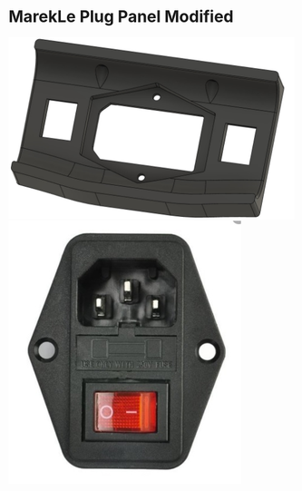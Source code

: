 # MarekLe Plug Panel Modified

![All Options](Images/PlugPanelModified.jpg)
![All Options](Images/AC_socket.jpg)
